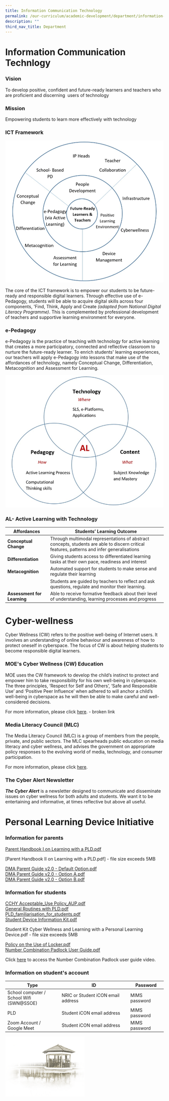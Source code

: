 ```yaml
---
title: Information Communication Technology
permalink: /our-curriculum/academic-development/department/information-communication-technology
description: ""
third_nav_title: Department
---
```

# **Information Communication Technlogy**

### Vision

To develop positive, confident and future-ready learners and teachers who are proficient and discerning  users of technology

### Mission

Empowering students to learn more effectively with technology

### ICT Framework

![](/images/111.jpg)

The core of the ICT framework is to empower our students to be future-ready and responsible digital learners. Through effective use of e-Pedagogy, students will be able to acquire digital skills across four components, 'Find, Think, Apply and Create _(adapted from National Digital Literacy Programme)_. This is complemented by professional development of teachers and supportive learning environment for everyone.  

### e-Pedagogy

e-Pedagogy is the practice of teaching with technology for active learning that creates a more participatory, connected and reflective classroom to nurture the future-ready learner. To enrich students' learning experiences, our teachers will apply e-Pedagogy into lessons that make use of the affordances of technology, namely Conceptual Change, Differentiation, Metacognition and Assessment for Learning.

![](/images/222.jpg)

### AL- Active Learning with Technology

| Affordances 	| Students’ Learning Outcome 	|
|---	|---	|
| **Conceptual Change** 	| Through multimodal representations of abstract concepts, students are able to discern critical features, patterns and infer generalisations 	|
| **Differentiation** 	| Giving students access to differentiated learning tasks at their own pace, readiness and interest 	|
| **Metacognition** 	| Automated support for students to make sense and regulate their learning<br>  	|
|  	| Students are guided by teachers to reflect and ask questions, regulate and monitor their learning.<br>  	|
| **Assessment for Learning** 	| Able to receive formative feedback about their level of understanding, learning processes and progress 	|


# **Cyber-wellness**

Cyber Wellness (CW) refers to the positive well-being of Internet users. It involves an understanding of online behaviour and awareness of how to protect oneself in cyberspace. The focus of CW is about helping students to become responsible digital learners. 

### MOE's Cyber Wellness (CW) Education

MOE uses the CW framework to develop the child’s instinct to protect and empower him to take responsibility for his own well-being in cyberspace. The three principles, ‘Respect for Self and Others’, ‘Safe and Responsible Use’ and ‘Positive Peer Influence’ when adhered to will anchor a child’s well-being in cyberspace as he will then be able to make careful and well-considered decisions.  
  
For more information, please click [here](https://www.ictconnection.moe.edu.sg/cyber-wellness/for-parents).  - broken link

### Media Literacy Council (MLC)

The Media Literacy Council (MLC) is a group of members from the people, private, and public sectors. The MLC spearheads public education on media literacy and cyber wellness, and advises the government on appropriate policy responses to the evolving world of media, technology, and consumer participation.  
  
For more information, please click [here](https://www.betterinternet.sg/).

### The Cyber Alert Newsletter

**_The Cyber Alert_** is a newsletter designed to communicate and disseminate issues on cyber wellness for both adults and students. We want it to be entertaining and informative, at times reflective but above all useful.

# **Personal Learning Device Initiative**

### Information for parents

[Parent Handbook I on Learning with a PLD.pdf](/files/Parent%20Handbook%20I%20on%20Learning%20with%20a%20PLD.pdf)

[Parent Handbook II on Learning with a PLD.pdf] - file size exceeds 5MB
  
[DMA Parent Guide v2.0 - Default Option.pdf](/files/DMA%20Parent%20Guide(ver2)%20-%20Default%20Option.pdf)  
[DMA Parent Guide v2.0 - Option A.pdf](/files/DMA%20Parent%20Guide%20(ver2)%20-%20Option%20A.pdf)   
[DMA Parent Guide v2.0 - Option B.pdf](/files/DMA%20Parent%20Guide%20(ver2)%20-%20Option%20B.pdf)
  

### Information for students

[CCHY Acceptable_Use Policy_AUP.pdf](/files/5%20CCHY%20Acceptable_Use%20Policy_AUP.pdf)   
[General Routines with PLD.pdf](/files/General%20Routines%20with%20PLD.pdf)   
[PLD_familiarisation_for_students.pdf](/files/PLD_familiarisation_for_students.pdf)      
[Student Device Information Kit.pdf](/files/Student%20Device%20Information%20Kit.pdf)    

Student Kit Cyber Wellness and Learning with a Personal Learning Device.pdf - file size exceeds 5MB     

[Policy on the Use of Locker.pdf](/files/Policy%20on%20the%20Use%20of%20Locker.pdf)    
[Number Combination Padlock User Guide.pdf](/files/Number%20Combination%20Padlock%20User%20Guide.pdf)
  
Click [here](https://drive.google.com/file/d/1LWAO4XOy7URCWjnA1j_KXws_Ub5unzeW/view) to access the Number Combination Padlock user guide video.

### Information on student's account

| Type 	| ID 	| Password 	|
| ---	| ---	| ---	|
| School computer /<br>School Wifi (SWN@SSOE) 	| NRIC or Student iCON email address 	| MIMS password 	|
| PLD 	| Student iCON email address 	| MIMS password 	|
| Zoom Account /<br>Google Meet 	| Student iCON email address 	| MIMS password 	|

<img src="/images/pavilion.png" 
     style="width:50%">